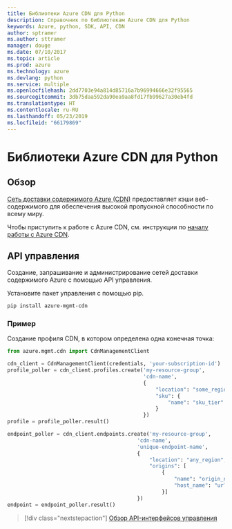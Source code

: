 ```yaml
---
title: Библиотеки Azure CDN для Python
description: Справочник по библиотекам Azure CDN для Python
keywords: Azure, python, SDK, API, CDN
author: sptramer
ms.author: sttramer
manager: douge
ms.date: 07/10/2017
ms.topic: article
ms.prod: azure
ms.technology: azure
ms.devlang: python
ms.service: multiple
ms.openlocfilehash: 2dd7703e94a814d85716a7b96994666e32f95565
ms.sourcegitcommit: 3db75daa592da90ea9aa8fd17fb99627a30eb4fd
ms.translationtype: HT
ms.contentlocale: ru-RU
ms.lasthandoff: 05/23/2019
ms.locfileid: "66179869"
---
```

# <a name="azure-cdn-libraries-for-python"></a>Библиотеки Azure CDN для Python

## <a name="overview"></a>Обзор

[Сеть доставки содержимого Azure (CDN)](https://docs.microsoft.com/en-us/azure/cdn/cdn-overview) предоставляет кэши веб-содержимого для обеспечения высокой пропускной способности по всему миру.

Чтобы приступить к работе с Azure CDN, см. инструкции по [началу работы с Azure CDN](https://docs.microsoft.com/en-us/azure/cdn/cdn-create-new-endpoint).

## <a name="management-apis"></a>API управления

Создание, запрашивание и администрирование сетей доставки содержимого Azure с помощью API управления.

Установите пакет управления с помощью pip.

```bash
pip install azure-mgmt-cdn
```

### <a name="example"></a>Пример

Создание профиля CDN, в котором определена одна конечная точка:

```python
from azure.mgmt.cdn import CdnManagementClient

cdn_client = CdnManagementClient(credentials, 'your-subscription-id')
profile_poller = cdn_client.profiles.create('my-resource-group',
                                            'cdn-name',
                                            {
                                                "location": "some_region", 
                                                "sku": {
                                                    "name": "sku_tier"
                                                } 
                                            })
profile = profile_poller.result()

endpoint_poller = cdn_client.endpoints.create('my-resource-group',
                                          'cdn-name',
                                          'unique-endpoint-name', 
                                          { 
                                              "location": "any_region", 
                                              "origins": [
                                                  {
                                                      "name": "origin_name", 
                                                      "host_name": "url"
                                                  }]
                                          })
endpoint = endpoint_poller.result()
```

> [!div class="nextstepaction"]
> [Обзор API-интерфейсов управления](/python/api/overview/azure/cdn/management)
